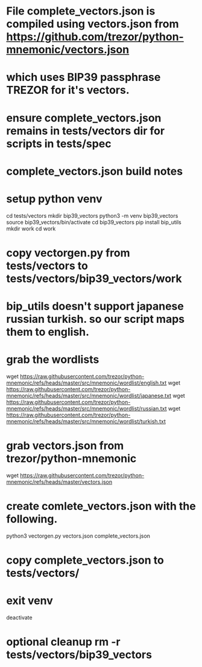 # File complete_vectors.json is compiled using vectors.json from https://github.com/trezor/python-mnemonic/vectors.json 
# which uses BIP39 passphrase TREZOR for it's vectors.
# ensure complete_vectors.json remains in tests/vectors dir for scripts in tests/spec

# complete_vectors.json build notes
# setup python venv
cd tests/vectors
mkdir bip39_vectors
python3 -m venv bip39_vectors
source bip39_vectors/bin/activate
cd bip39_vectors
pip install bip_utils
mkdir work
cd work
# copy vectorgen.py from tests/vectors to tests/vectors/bip39_vectors/work
# bip_utils doesn't support japanese russian turkish. so our script maps them to english.
# grab the wordlists
wget https://raw.githubusercontent.com/trezor/python-mnemonic/refs/heads/master/src/mnemonic/wordlist/english.txt
wget https://raw.githubusercontent.com/trezor/python-mnemonic/refs/heads/master/src/mnemonic/wordlist/japanese.txt
wget https://raw.githubusercontent.com/trezor/python-mnemonic/refs/heads/master/src/mnemonic/wordlist/russian.txt
wget https://raw.githubusercontent.com/trezor/python-mnemonic/refs/heads/master/src/mnemonic/wordlist/turkish.txt
# grab vectors.json from trezor/python-mnemonic
wget https://raw.githubusercontent.com/trezor/python-mnemonic/refs/heads/master/vectors.json
# create comlete_vectors.json with the following. 
python3 vectorgen.py vectors.json complete_vectors.json
# copy complete_vectors.json to tests/vectors/
# exit venv
deactivate
# optional cleanup rm -r tests/vectors/bip39_vectors
